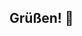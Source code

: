 ## Grüßen! 👋

<!--
**twyvill/twyvill** is a ✨ _special_ ✨ repository because its `README.md` (this file) appears on your GitHub profile.

Here are some ideas to get you started:

- 🔭 I’m currently working on ... upskilling
- 🌱 I’m currently learning ... Data Science, Machine Learning, and Artificial Intelligence
- 👯 I’m looking to collaborate on ... cool projects involving Music, Food, Labor Market Analyses
- 🤔 I’m looking for help with ... part-time AI and DS work
- 💬 Ask me about ... my favorite Arias and Recipies
- 📫 How to reach me: ... t.wyvill@outlook.com or on LinkedIn
- 😄 Pronouns: ... let's discuss! 
- ⚡ Fun fact: ... I love being a lifelong learner:  food, culture, languages, music, business, data science and AI.
-->
